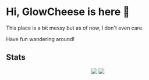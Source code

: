 # Hi, GlowCheese is here 👋

This place is a bit messy but as of now, I don't even care.

Have fun wandering around!

## Stats

<p align="center">
  <img src="https://api.roadmap.sh/v1-badge/wide/66279a06351f8e69e69c3d08?variant=dark&roadmaps=rust">
  <img src="https://github-readme-stats-flax-mu-79.vercel.app/api/top-langs/?username=GlowCheese&layout=compact&theme=dark&hide=c&langs_count=8">
</p>
